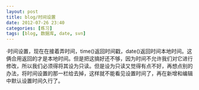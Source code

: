```yaml
---
layout: post
title: blog/时间设置
date: 2012-07-26 23:40
categories: [练习]
tags: [blog, 数据库, date, svn]
---
```

·时间设置，现在在接着弄时间，time()返回时间戳，date()返回时间本地时间。这俩合用返回的才是本地时间。但是把这搞好还不够，因为时间不允许我们对它进行修改，所以我们必须得将其设为只读。但是设为只读又觉得有点不好，再想点别的办法，将时间设置的那一栏给去掉，这样就不能看见设置时间了，再在新增和编辑中默认设置时间久行了。
